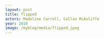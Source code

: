 ```yaml
---
layout: post
title: flipped
actors: Madeline Carroll, Callan McAuliffe
year: 2010
image: /myblog/media/flipped.jpeg
---
```

